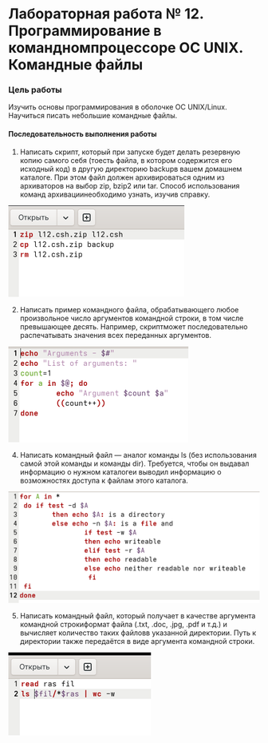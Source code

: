 # Лабораторная работа № 12. Программирование в командномпроцессоре ОС UNIX. Командные файлы
### Цель работы
Изучить основы программирования в оболочке ОС UNIX/Linux. Научиться писать небольшие командные файлы.
#### Последовательность выполнения работы
1. Написать скрипт, который при запуске будет делать резервную копию самого себя (тоесть файла, в котором содержится его исходный код) в другую директорию backupв вашем домашнем каталоге. При этом файл должен архивироваться одним из архиваторов на выбор zip, bzip2 или tar. Способ использования команд архивациинеобходимо узнать, изучив справку.

![](https://github.com/Soiroys/study_2024-2025_os-intro/blob/master/labs/lab12/report/image/Снимок%20экрана%202025-08-28%20022312.png?raw=true)

2. Написать пример командного файла, обрабатывающего любое произвольное число аргументов командной строки, в том числе превышающее десять. Например, скриптможет последовательно распечатывать значения всех переданных аргументов.

![](https://github.com/Soiroys/study_2024-2025_os-intro/blob/master/labs/lab12/report/image/Снимок%20экрана%202025-08-28%20022525.png?raw=true)

4. Написать командный файл — аналог команды ls (без использования самой этой команды и команды dir). Требуется, чтобы он выдавал информацию о нужном каталогеи выводил информацию о возможностях доступа к файлам этого каталога.

![](https://github.com/Soiroys/study_2024-2025_os-intro/blob/master/labs/lab12/report/image/Снимок%20экрана%202025-08-28%20022327.png?raw=true)

5. Написать командный файл, который получает в качестве аргумента командной строкиформат файла (.txt, .doc, .jpg, .pdf и т.д.) и вычисляет количество таких файловв указанной директории. Путь к директории также передаётся в виде аргумента командной строки.

![](https://github.com/Soiroys/study_2024-2025_os-intro/blob/master/labs/lab12/report/image/Снимок%20экрана%202025-08-28%20022533.png?raw=true)
